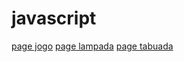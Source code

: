 # javascript
 
<a href="https://denismotaaa.github.io/javascript/jogo/index.html">page jogo</a>
<a href="https://denismotaaa.github.io/javascript/lampada/index.html">page lampada</a>
<a href="https://denismotaaa.github.io/javascript/tabuada/index.html">page tabuada</a>


